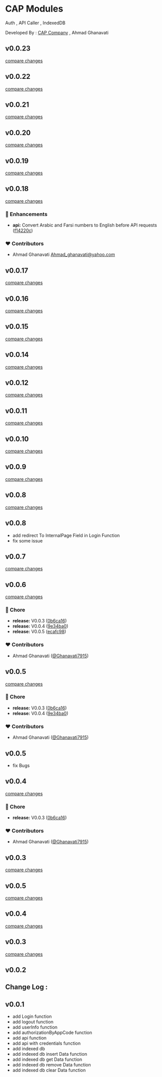 # CAP Modules
Auth , API Caller , IndexedDB

Developed By : [CAP Company](https://i-cap.ir) , Ahmad Ghanavati
## v0.0.23

[compare changes](https://undefined/undefined/compare/v0.0.22...v0.0.23)

## v0.0.22

[compare changes](https://undefined/undefined/compare/v0.0.21...v0.0.22)

## v0.0.21

[compare changes](https://undefined/undefined/compare/v0.0.20...v0.0.21)

## v0.0.20

[compare changes](https://undefined/undefined/compare/v0.0.19...v0.0.20)

## v0.0.19

[compare changes](https://undefined/undefined/compare/v0.0.18...v0.0.19)

## v0.0.18

[compare changes](https://undefined/undefined/compare/v0.0.17...v0.0.18)

### 🚀 Enhancements

- **api:** Convert Arabic and Farsi numbers to English before API requests ([f14220c](https://undefined/undefined/commit/f14220c))

### ❤️ Contributors

- Ahmad Ghanavati <Ahmad_ghanavati@yahoo.com>

## v0.0.17

[compare changes](https://undefined/undefined/compare/v0.0.16...v0.0.17)

## v0.0.16

[compare changes](https://undefined/undefined/compare/v0.0.15...v0.0.16)

## v0.0.15

[compare changes](https://undefined/undefined/compare/v0.0.14...v0.0.15)

## v0.0.14

[compare changes](https://undefined/undefined/compare/v0.0.12...v0.0.14)

## v0.0.12

[compare changes](https://undefined/undefined/compare/v0.0.11...v0.0.12)

## v0.0.11

[compare changes](https://undefined/undefined/compare/v0.0.10...v0.0.11)

## v0.0.10

[compare changes](https://undefined/undefined/compare/v0.0.9...v0.0.10)

## v0.0.9

[compare changes](https://undefined/undefined/compare/v0.0.8...v0.0.9)

## v0.0.8

[compare changes](https://undefined/undefined/compare/v0.0.7...v0.0.8)

## v0.0.8
- add redirect To InternalPage Field in Login Function
- fix some issue

## v0.0.7

[compare changes](https://undefined/undefined/compare/v0.0.6...v0.0.7)

## v0.0.6

[compare changes](https://undefined/undefined/compare/v0.0.5...v0.0.6)

### 🏡 Chore

- **release:** V0.0.3 ([0b6ca16](https://undefined/undefined/commit/0b6ca16))
- **release:** V0.0.4 ([9e34ba0](https://undefined/undefined/commit/9e34ba0))
- **release:** V0.0.5 ([ecafc98](https://undefined/undefined/commit/ecafc98))

### ❤️ Contributors

- Ahmad Ghanavati ([@Ghanavati7915](http://github.com/Ghanavati7915))

## v0.0.5

[compare changes](https://undefined/undefined/compare/v0.0.5...v0.0.5)

### 🏡 Chore

- **release:** V0.0.3 ([0b6ca16](https://undefined/undefined/commit/0b6ca16))
- **release:** V0.0.4 ([9e34ba0](https://undefined/undefined/commit/9e34ba0))

### ❤️ Contributors

- Ahmad Ghanavati ([@Ghanavati7915](http://github.com/Ghanavati7915))

## v0.0.5

- fix Bugs

## v0.0.4

[compare changes](https://undefined/undefined/compare/v0.0.5...v0.0.4)

### 🏡 Chore

- **release:** V0.0.3 ([0b6ca16](https://undefined/undefined/commit/0b6ca16))

### ❤️ Contributors

- Ahmad Ghanavati ([@Ghanavati7915](http://github.com/Ghanavati7915))

## v0.0.3

[compare changes](https://undefined/undefined/compare/v0.0.5...v0.0.3)

## v0.0.5

[compare changes](https://undefined/undefined/compare/v0.0.4...v0.0.5)

## v0.0.4

[compare changes](https://undefined/undefined/compare/v0.0.3...v0.0.4)

## v0.0.3

[compare changes](https://undefined/undefined/compare/v0.0.2...v0.0.3)

## v0.0.2

## Change Log :
## v0.0.1
- add Login  function
- add logout function
- add userInfo function
- add authorizationByAppCode function
- add api function
- add api with credentials function
- add indexed db
- add indexed db insert Data function
- add indexed db get Data function
- add indexed db remove Data function
- add indexed db clear Data function
